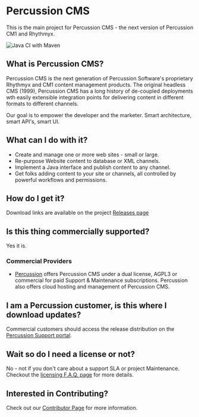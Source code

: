 # Percussion CMS
This is the main project for Percussion CMS - the next version of Percussion CM1 and Rhythmyx.  

![Java CI with Maven](https://github.com/percussion/percussioncms/workflows/Java%20CI%20with%20Maven/badge.svg)

## What is Percussion CMS?
Percussion CMS is the next generation of Percussion Software's proprietary Rhythmyx and CM1 content management products.  The original headless CMS (1999), Percussion CMS has a long history of de-coupled deployments wth easily extensible integration points for delivering content in different formats to different channels.

Our goal is to empower the developer and the marketer. Smart architecture, smart API's, smart UI. 

##  What can I do with it?

* Create and manage one or more web sites - small or large.
* Re-purpose Website content to database or XML channels.
* Implement a Java interface and publish content to any channel.
* Get folks adding content to your site or channels, all controlled by powerful workflows and permissions.

## How do I get it?

Download links are available on the project [Releases page](https://github.com/percussion/percussioncms/releases)


## Is this thing commercially supported?

Yes it is.  

### Commercial Providers
* [Percussion](https://www.percussion.com) offers Percussion CMS under a dual license, AGPL3 or commercial for paid Support & Maintenance subscriptions. Percussion also offers cloud hosting and management of Percussion CMS.

## I am a Percussion customer, is this where I download updates?
Commercial customers should access the release distribution on the [Percussion Support portal](https://support.percussion.com).


## Wait so do I need a license or not?
No - not if you don't care about a support SLA or project Maintenance.  Checkout the [licensing F.A.Q. page](https://www.percussion.com/percussion-cms/licensing-and-open-source-faq/index.html) for more details.

## Interested in Contributing?

Check out our [Contributor Page](https://github.com/percussion/percussioncms/blob/development/CONTRIBUTING.md) for more information.

